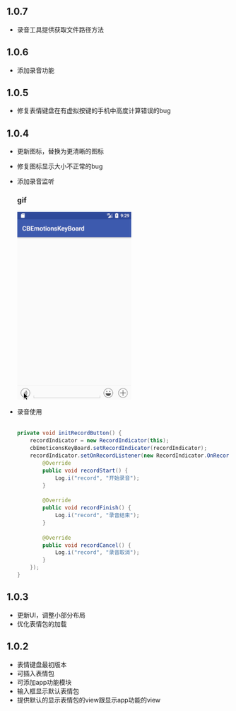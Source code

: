 ## 1.0.7
 * 录音工具提供获取文件路径方法

## 1.0.6
 * 添加录音功能

## 1.0.5
 * 修复表情键盘在有虚拟按键的手机中高度计算错误的bug

## 1.0.4
 * 更新图标，替换为更清晰的图标
 * 修复图标显示大小不正常的bug
 * 添加录音监听

    ### gif
    ![gif](/update/1.0.4/1.0.4.gif)
 * 录音使用

    ```java

    private void initRecordButton() {
        recordIndicator = new RecordIndicator(this);
        cbEmoticonsKeyBoard.setRecordIndicator(recordIndicator);
        recordIndicator.setOnRecordListener(new RecordIndicator.OnRecordListener() {
            @Override
            public void recordStart() {
                Log.i("record", "开始录音");
            }

            @Override
            public void recordFinish() {
                Log.i("record", "录音结束");
            }

            @Override
            public void recordCancel() {
                Log.i("record", "录音取消");
            }
        });
    }
    ```

## 1.0.3
 * 更新UI，调整小部分布局
 * 优化表情包的加载

## 1.0.2
 * 表情键盘最初版本
 * 可插入表情包
 * 可添加app功能模块
 * 输入框显示默认表情包
 * 提供默认的显示表情包的view跟显示app功能的view